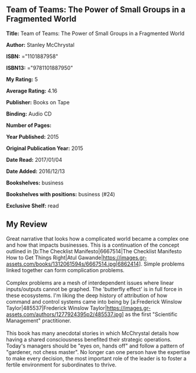 ## Team of Teams: The Power of Small Groups in a Fragmented World

**Title:** Team of Teams: The Power of Small Groups in a Fragmented World

**Author:** Stanley McChrystal

**ISBN:** ="1101887958"

**ISBN13:** ="9781101887950"

**My Rating:** 5

**Average Rating:** 4.16

**Publisher:** Books on Tape

**Binding:** Audio CD

**Number of Pages:** 

**Year Published:** 2015

**Original Publication Year:** 2015

**Date Read:** 2017/01/04

**Date Added:** 2016/12/13

**Bookshelves:** business

**Bookshelves with positions:** business (#24)

**Exclusive Shelf:** read


## My Review

Great narrative that looks how a complicated world became a complex one and how that impacts businesses. This is a continuation of the concept outlined in [b:The Checklist Manifesto|6667514|The Checklist Manifesto  How to Get Things Right|Atul Gawande|https://images.gr-assets.com/books/1312061594s/6667514.jpg|6862414]. Simple problems linked together can form complication problems.<br/><br/>Complex problems are a mesh of interdependent issues where linear inputs/outputs cannot be graphed. The 'butterfly effect' is in full force in these ecosystems. I'm liking the deep history of attribution of how command and control systems came into being by [a:Frederick Winslow Taylor|485537|Frederick Winslow Taylor|https://images.gr-assets.com/authors/1277924395p2/485537.jpg] as the first "Scientific Management" practitioner.<br/><br/>This book has many anecdotal stories in which McChrystal details how having a shared consciousness benefited their strategic operations. Today's managers should be "eyes on, hands off" and follow a pattern of "gardener, not chess master". No longer can one person have the expertise to make every decision, the most important role of the leader is to foster a fertile environment for subordinates to thrive.
